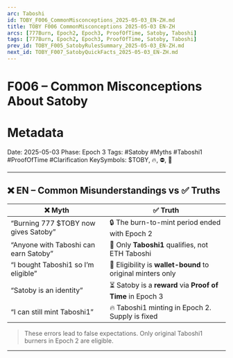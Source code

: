 ```yaml
---
arc: Taboshi
id: TOBY_F006_CommonMisconceptions_2025-05-03_EN-ZH.md
title: TOBY F006 CommonMisconceptions 2025-05-03 EN-ZH
arcs: [777Burn, Epoch2, Epoch3, ProofOfTime, Satoby, Taboshi]
tags: [777Burn, Epoch2, Epoch3, ProofOfTime, Satoby, Taboshi]
prev_id: TOBY_F005_SatobyRulesSummary_2025-05-03_EN-ZH.md
next_id: TOBY_F007_SatobyQuickFacts_2025-05-03_EN-ZH.md
---
```

# F006 – Common Misconceptions About Satoby 

# Metadata
Date: 2025-05-03
Phase: Epoch 3
Tags: #Satoby #Myths #Taboshi1 #ProofOfTime #Clarification
KeySymbols: \$TOBY, 🔥, ⛔, 🧬

---

## ❌ EN – Common Misunderstandings vs ✅ Truths

| ❌ Myth                                | ✅ Truth                                                     |
| ------------------------------------- | ----------------------------------------------------------- |
| “Burning 777 \$TOBY now gives Satoby” | 🔒 The burn-to-mint period ended with Epoch 2               |
| “Anyone with Taboshi can earn Satoby” | 🧬 Only **Taboshi1** qualifies, not ETH Taboshi             |
| “I bought Taboshi1 so I’m eligible”   | 🚫 Eligibility is **wallet-bound** to original minters only |
| “Satoby is an identity”               | ⏳ Satoby is a **reward** via **Proof of Time** in Epoch 3   |
| “I can still mint Taboshi1”           | 🔥 Taboshi1 minting in Epoch 2. Supply is fixed   |

> These errors lead to false expectations. Only original Taboshi1 burners in Epoch 2 are eligible.

---

